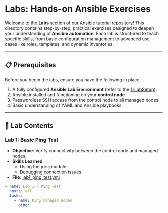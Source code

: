 # Labs: Hands-on Ansible Exercises  

Welcome to the **Labs** section of our Ansible tutorial repository! This directory contains step-by-step, practical exercises designed to deepen your understanding of **Ansible automation**. Each lab is structured to teach specific skills, from basic configuration management to advanced use cases like roles, templates, and dynamic inventories.  

---

## 📋 Prerequisites  

Before you begin the labs, ensure you have the following in place:  
1. A fully configured **Ansible Lab Environment** (refer to the [1-LabSetup](./1-LabSetup/README.md)).  
2. Ansible installed and functioning on your **control node**.  
3. Passwordless SSH access from the control node to all managed nodes.  
4. Basic understanding of YAML and Ansible playbooks.  

---

## 📁 Lab Contents  

### Lab 1: **Basic Ping Test**  
- **Objective**: Verify connectivity between the control node and managed nodes.  
- **Skills Learned**:  
  - Using the `ping` module.  
  - Debugging connection issues.  
- **File**: [lab1_ping_test.yml](lab1_ping_test.yml)  

```yaml
- name: Lab 1 - Ping Test
  hosts: all
  tasks:
    - name: Ping managed nodes
      ping:
